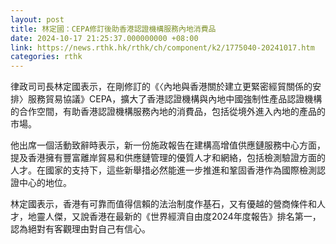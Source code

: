 ```yaml
---
layout: post
title: 林定國：CEPA修訂後助香港認證機構服務內地消費品
date: 2024-10-17 21:25:37.000000000 +08:00
link: https://news.rthk.hk/rthk/ch/component/k2/1775040-20241017.htm
categories: rthk
---
```


律政司司長林定國表示，在剛修訂的《〈內地與香港關於建立更緊密經貿關係的安排〉服務貿易協議》CEPA，擴大了香港認證機構與內地中國強制性產品認證機構的合作空間，有助香港認證機構服務內地的消費品，包括從境外進入內地的產品的市場。

他出席一個活動致辭時表示，新一份施政報告在建構高增值供應鏈服務中心方面，提及香港擁有豐富離岸貿易和供應鏈管理的優質人才和網絡，包括檢測驗證方面的人才。在國家的支持下，這些新舉措必然能進一步推進和鞏固香港作為國際檢測認證中心的地位。

林定國表示，香港有可靠而值得信賴的法治制度作基石，又有優越的營商條件和人才，地靈人傑，又說香港在最新的《世界經濟自由度2024年度報告》排名第一，認為絕對有客觀理由對自己有信心。
